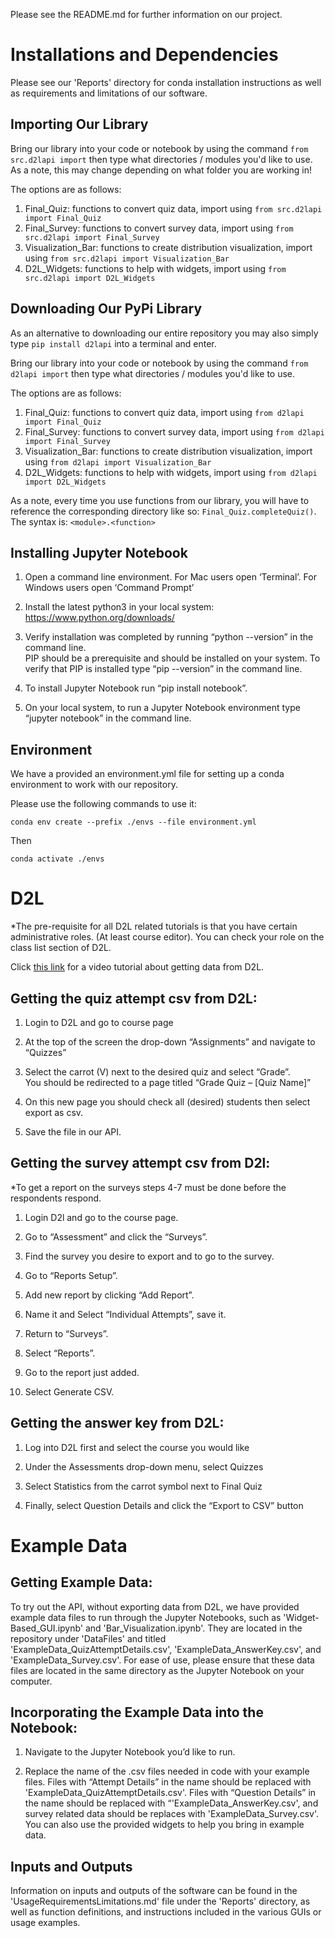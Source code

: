 Please see the README.md for further information on our project.

# Installations and Dependencies

Please see our 'Reports' directory for conda installation instructions as well as requirements and limitations of our software. 

## Importing Our Library

Bring our library into your code or notebook by using the command ```from src.d2lapi import``` then type what directories / modules you'd like to use. As a note, this may change depending on what folder you are working in!  

The options are as follows:
1. Final_Quiz: functions to convert quiz data, import using ```from src.d2lapi import Final_Quiz```
2. Final_Survey: functions to convert survey data, import using ```from src.d2lapi import Final_Survey```
3. Visualization_Bar: functions to create distribution visualization, import using ```from src.d2lapi import Visualization_Bar```
4. D2L_Widgets: functions to help with widgets, import using ```from src.d2lapi import D2L_Widgets```


## Downloading Our PyPi Library
As an alternative to downloading our entire repository you may also simply type ```pip install d2lapi``` into a terminal and enter.

Bring our library into your code or notebook by using the command ```from d2lapi import``` then type what directories / modules you'd like to use. 

The options are as follows:
1. Final_Quiz: functions to convert quiz data, import using ```from d2lapi import Final_Quiz```
2. Final_Survey: functions to convert survey data, import using ```from d2lapi import Final_Survey```
3. Visualization_Bar: functions to create distribution visualization, import using ```from d2lapi import Visualization_Bar```
4. D2L_Widgets: functions to help with widgets, import using ```from d2lapi import D2L_Widgets```


As a note, every time you use functions from our library, you will have to reference the corresponding directory like so: ```Final_Quiz.completeQuiz()```. 
The syntax is: ```<module>.<function>```

## Installing Jupyter Notebook 

1. Open a command line environment. For Mac users open ‘Terminal’. For Windows users open ‘Command Prompt’ 

2. Install the latest python3 in your local system: https://www.python.org/downloads/  

3. Verify installation was completed by running “python --version” in the command line.   
    PIP should be a prerequisite  and should be installed on your system. To verify that PIP is installed type “pip --version” in the command line. 

4. To install Jupyter Notebook run “pip install notebook”. 

5. On your local system, to run a Jupyter Notebook environment type “jupyter notebook” in the command line. 

## Environment

We have a provided an environment.yml file for setting up a conda environment to work with our repository.

Please use the following commands to use it:

```conda env create --prefix ./envs --file environment.yml```

Then

```conda activate ./envs```

# D2L

*The pre-requisite for all D2L related tutorials is that you have certain administrative roles. (At least course editor). You can check your role on the class list section of D2L. 

Click [this link](https://mediaspace.msu.edu/media/Getting+D2L+Data+Output+Tutorial/1_i9pbey6y) for a video tutorial about getting data from D2L. 

## Getting the quiz attempt csv from D2L: 

1. Login to D2L and go to course page  

2. At the top of the screen the drop-down “Assignments” and navigate to “Quizzes” 

3. Select the carrot (V) next to the desired quiz and select “Grade”.  
    You should be redirected to a page titled “Grade Quiz – [Quiz Name]” 

4. On this new page you should check all (desired) students then select export as csv.  

5. Save the file in our API. 



## Getting the survey attempt csv from D2l: 

*To get a report on the surveys steps 4-7 must be done before the respondents respond. 

1. Login D2l and go to the course page. 

2. Go to “Assessment” and click the “Surveys”. 

3. Find the survey you desire to export and to go to the survey.  

4. Go to “Reports Setup”. 

5. Add new report by clicking “Add Report”. 

6. Name it and Select  “Individual Attempts”, save it.  

7. Return to “Surveys”. 

8. Select “Reports”. 

9. Go to the report just added. 

10. Select Generate CSV. 


## Getting the answer key from D2L: 

1. Log into D2L first and select the course you would like 

2. Under the Assessments drop-down menu, select Quizzes 

3. Select Statistics from the carrot symbol next to Final Quiz 

4. Finally, select Question Details and click the “Export to CSV” button 


# Example Data

## Getting Example Data: 

To try out the API, without exporting data from D2L, we have provided example data files to run through the Jupyter Notebooks, such as 'Widget-Based_GUI.ipynb' and 'Bar_Visualization.ipynb'. They are located in the repository under 'DataFiles' and titled 'ExampleData_QuizAttemptDetails.csv', 'ExampleData_AnswerKey.csv', and 'ExampleData_Survey.csv'. For ease of use, please ensure that these data files are located in the same directory as the Jupyter Notebook on your computer.  


## Incorporating the Example Data into the Notebook: 

1. Navigate to the Jupyter Notebook you’d like to run. 

2. Replace the name of the .csv files needed in code with your example files. Files with “Attempt Details” in the name should be replaced with 'ExampleData_QuizAttemptDetails.csv'. Files with “Question Details” in the name should be replaced with “'ExampleData_AnswerKey.csv', and survey related data should be replaces with 'ExampleData_Survey.csv'. You can also use the provided widgets to help you bring in example data.


## Inputs and Outputs

Information on inputs and outputs of the software can be found in the 'UsageRequirementsLimitations.md' file under the 'Reports' directory, as well as function definitions, and instructions included in the various GUIs or usage examples. 